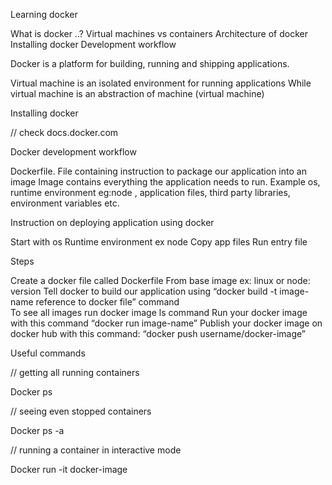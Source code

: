 Learning docker


What is docker ..?
Virtual machines vs containers
Architecture of docker
Installing docker
Development workflow



Docker is a platform for building, running and shipping applications.

Virtual machine is an isolated environment for running applications
While virtual machine is an abstraction of machine (virtual machine)


Installing docker

// check docs.docker.com

Docker development workflow


Dockerfile. File containing instruction to package our application into an image
Image contains everything the application needs to run. Example os, runtime environment eg:node , application files, third party libraries, environment variables etc.



Instruction on deploying application using docker

Start with os
Runtime environment ex node
Copy app files
Run entry file



Steps

Create a docker file called Dockerfile
From base image ex: linux or node: version
Tell docker to build our application using “docker build -t image-name reference to docker file” command  
To see all images run docker image ls command
Run your docker image with this command “docker run image-name”
Publish your docker image on docker hub with this command: “docker push username/docker-image”



Useful commands

// getting all running containers

Docker ps

// seeing even stopped containers

Docker ps -a

// running  a container in interactive mode

Docker run -it docker-image
